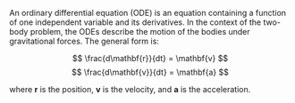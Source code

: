 An ordinary differential equation (ODE) is an equation containing a function of one independent variable and its derivatives. In the context of the two-body problem, the ODEs describe the motion of the bodies under gravitational forces. The general form is:

$$
\frac{d\mathbf{r}}{dt} = \mathbf{v}
$$
$$
\frac{d\mathbf{v}}{dt} = \mathbf{a}
$$

where $\mathbf{r}$ is the position, $\mathbf{v}$ is the velocity, and $\mathbf{a}$ is the acceleration.
